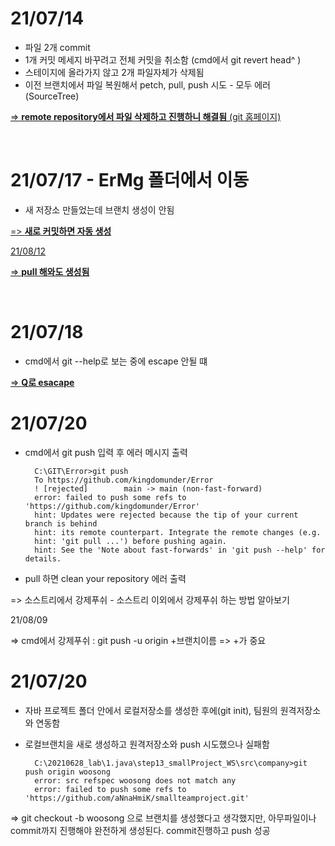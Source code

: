 <h1>21/07/14</h1>



+ 파일 2개 commit
+ 1개 커밋 메세지 바꾸려고 전체 커밋을 취소함 (cmd에서 git revert head^ )
+ 스테이지에 올라가지 않고 2개 파일자체가 삭제됨 
+ 이전 브랜치에서 파일 복원해서 petch, pull, push 시도 - 모두 에러 (SourceTree)
 
<u>

=> __remote repository에서 파일 삭제하고 진행하니 해결됨__ (git 홈페이지)

</u>

<br>

<h1>21/07/17 - ErMg 폴더에서 이동</h1>


* 새 저장소 만들었는데 브랜치 생성이 안됨 

<u>

=> __새로 커밋하면 자동 생성__

21/08/12 

=> __pull 해와도 생성됨__

</u>

<br>

<h1>21/07/18</h1>

* cmd에서 git --help로 보는 중에 escape 안될 떄 

<u>

=> __Q로 esacape__

</u>

<h1>21/07/20</h1>

* cmd에서 git push 입력 후 에러 메시지 출력
  
        C:\GIT\Error>git push
        To https://github.com/kingdomunder/Error
        ! [rejected]        main -> main (non-fast-forward)
        error: failed to push some refs to 'https://github.com/kingdomunder/Error'
        hint: Updates were rejected because the tip of your current branch is behind
        hint: its remote counterpart. Integrate the remote changes (e.g.
        hint: 'git pull ...') before pushing again.
        hint: See the 'Note about fast-forwards' in 'git push --help' for details.

* pull 하면 clean your repository 에러 출력

=> 소스트리에서 강제푸쉬 - 소스트리 이외에서 강제푸쉬 하는 방법 알아보기 

21/08/09

=> cmd에서 강제푸쉬 : git push -u origin +브랜치이름   => +가 중요

<h1>21/07/20</h1>

- 자바 프로젝트 폴더 안에서 로컬저장소를 생성한 후에(git init), 팀원의 원격저장소와 연동함
- 로컬브랜치을 새로 생성하고 원격저장소와 push 시도했으나 실패함 


        C:\20210628_lab\1.java\step13_smallProject_WS\src\company>git push origin woosong
        error: src refspec woosong does not match any
        error: failed to push some refs to 'https://github.com/aNnaHmiK/smallteamproject.git'

=> git checkout -b woosong 으로 브랜치를 생성했다고 생각했지만, 아무파일이나 commit까지 진행해야 완전하게 생성된다. commit진행하고 push 성공 
















